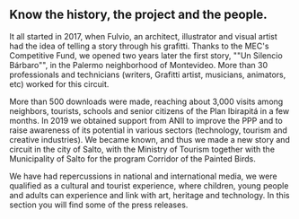 ## Know the history, the project and the people.

It all started in 2017, when Fulvio, an architect, illustrator and visual artist had the idea of telling a story through his grafitti. Thanks to the MEC's Competitive Fund, we opened two years later the first story, ""Un Silencio Bárbaro"", in the Palermo neighborhood of Montevideo. More than 30 professionals and technicians (writers, Grafitti artist, musicians, animators, etc) worked for this circuit.

More than 500 downloads were made, reaching about 3,000 visits among neighbors, tourists, schools and senior citizens of the Plan Ibirapitá in a few months. In 2019 we obtained support from ANII to improve the PPP and to raise awareness of its potential in various sectors (technology, tourism and creative industries). We became known, and thus we made a new story and circuit in the city of Salto, with the Ministry of Tourism together with the Municipality of Salto for the program Corridor of the Painted Birds.

We have had repercussions in national and international media, we were qualified as a cultural and tourist experience, where children, young people and adults can experience and link with art, heritage and technology. In this section you will find some of the press releases.
